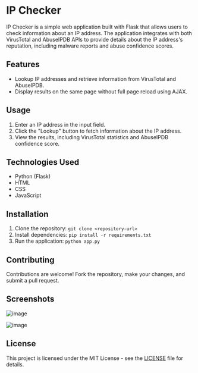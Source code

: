 # IP Checker

IP Checker is a simple web application built with Flask that allows users to check information about an IP address. The application integrates with both VirusTotal and AbuseIPDB APIs to provide details about the IP address's reputation, including malware reports and abuse confidence scores.

## Features

- Lookup IP addresses and retrieve information from VirusTotal and AbuseIPDB.
- Display results on the same page without full page reload using AJAX.

## Usage

1. Enter an IP address in the input field.
2. Click the "Lookup" button to fetch information about the IP address.
3. View the results, including VirusTotal statistics and AbuseIPDB confidence score.

## Technologies Used

- Python (Flask)
- HTML
- CSS
- JavaScript

## Installation

1. Clone the repository: `git clone <repository-url>`
2. Install dependencies: `pip install -r requirements.txt`
3. Run the application: `python app.py`

## Contributing

Contributions are welcome! Fork the repository, make your changes, and submit a pull request.
## Screenshots
![image](https://github.com/Squzu/Ip-ReputationChecker/assets/94438634/690098c4-c376-4992-ad1a-0fb5a9124a7d)

![image](https://github.com/Squzu/Ip-ReputationChecker/assets/94438634/9c147d28-9a95-419f-b176-34ff568ed8ac)


## License

This project is licensed under the MIT License - see the [LICENSE](LICENSE) file for details.
